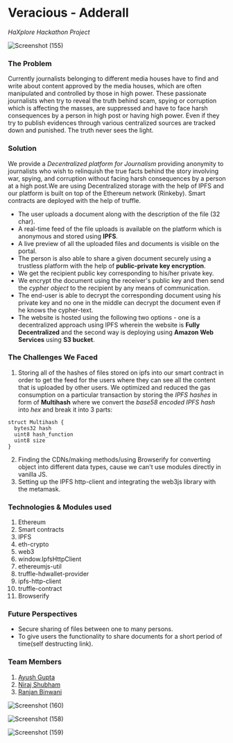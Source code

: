 # Veracious - Adderall
*HaXplore Hackathon Project*

![Screenshot (155)](https://user-images.githubusercontent.com/26346816/63646310-14a08d00-c72e-11e9-9d8b-24f7f6dc37db.png)
### The Problem

Currently journalists belonging to different media houses have to find and write about content approved by the media houses, which are often manipulated and controlled by those in high power. These passionate journalists when try to reveal the truth behind scam, spying or corruption which is affecting the masses, are suppressed and have to face harsh consequences by a person in high post or having high power. Even if they try to publish evidences through various centralized sources are tracked down and punished. The truth never sees the light.

### Solution

We provide a *Decentralized platform for Journalism* providing anonymity to journalists who wish to relinquish the true facts behind the story involving war, spying, and corruption without facing harsh consequences by a person at a high post.We are using Decentralized storage with the help of IPFS and our platform is built on top of the Ethereum network (Rinkeby). Smart contracts are deployed with the help of truffle.

- The user uploads a document along with the description of the file (32 char).
- A real-time feed of the file uploads is available on the platform which is anonymous and stored using **IPFS**.
- A live preview of all the uploaded files and documents is visible on the portal.
- The person is also able to share a given document securely using a trustless platform with the help of **public-private key encryption**.
- We get the recipient public key corresponding to his/her private key.
- We encrypt the document using the receiver's public key and then send the *cypher object* to the recipient by any means of communication.
- The end-user is able to decrypt the corresponding document using his private key and no one in the middle can decrypt the document even if he knows the cypher-text.
- The website is hosted using the following two options - one is a decentralized approach using IPFS wherein the website is **Fully Decentralized** and the second way is deploying using **Amazon Web Services** using  **S3 bucket**.

### The Challenges We Faced
1. Storing all of the hashes of files stored on ipfs into our smart contract in order to get the feed for the users where they can see all the content that is uploaded by other users. We optimized and reduced the gas consumption on a particular transaction by storing the *IPFS hashes* in form of **Multihash** where we convert the *base58 encoded IPFS hash* into *hex* and break it into 3 parts:
```
struct Multihash {
  bytes32 hash
  uint8 hash_function
  uint8 size
}
```
2. Finding the CDNs/making methods/using Browserify for converting object into different data types, cause we can't use modules directly in vanilla JS.
3. Setting up the IPFS http-client and integrating the web3js library with the metamask.  

### Technologies & Modules used
1. Ethereum
2. Smart contracts
3. IPFS
4. eth-crypto
5. web3
6. window.IpfsHttpClient
7. ethereumjs-util
8. truffle-hdwallet-provider
9. ipfs-http-client
10. truffle-contract
11. Browserify

### Future Perspectives
- Secure sharing of files between one to many persons.
- To give users the functionality to share documents for a short period of time(self destructing link).

### Team Members
1. [Ayush Gupta](https://github.com/AK-007)
2. [Niraj Shubham](https://github.com/nirajx1d)
3. [Ranjan Binwani](https://github.com/ranjanbinwani)

![Screenshot (160)](https://user-images.githubusercontent.com/26346816/63647172-d6f63100-c73a-11e9-913a-07fdfc140080.png)

![Screenshot (158)](https://user-images.githubusercontent.com/26346816/63646322-313cc500-c72e-11e9-9c0b-afb3d8ad406c.png)

![Screenshot (159)](https://user-images.githubusercontent.com/26346816/63646375-46662380-c72f-11e9-9232-fc5de015aa30.png)
